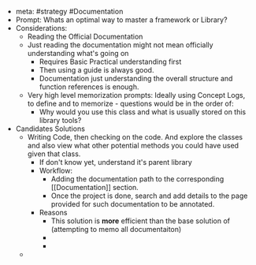 - meta: #strategy #Documentation
- Prompt: Whats an optimal way to master a framework or Library?
- Considerations:
	- Reading the Official Documentation
	- Just reading the documentation might not mean officially understanding what's going on
		- Requires Basic Practical understanding first
		- Then using a guide is always good.
		- Documentation just understanding the overall structure and function references is enough.
	- Very high level memorization prompts: Ideally using Concept Logs, to define and to memorize - questions would be in the order of:
		- Why would you use this class and what is usually stored on this library tools?
- Candidates Solutions
	- Writing Code, then checking on the code. And explore the classes and also view what other potential methods you could have used given that class.
		- If don't know yet, understand it's parent library
		- Workflow:
			- Adding the documentation path to the corresponding [[Documentation]] section.
			- Once the project is done, search and add details to the page provided for such documentation to be annotated.
		- Reasons
			- This solution is **more** efficient than the base solution of (attempting to memo all documentaiton)
			-
			-
	-